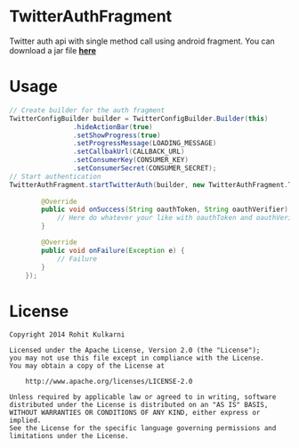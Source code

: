 TwitterAuthFragment
===================

Twitter auth api with single method call using android fragment. 
You can download a jar file **[here](https://github.com/rohitiskul/TwitterAuthFragment/raw/master/libs/twitter4rk_v1.1.jar)**


Usage 
===================

``` java
// Create builder for the auth fragment
TwitterConfigBuilder builder = TwitterConfigBuilder.Builder(this)
				.hideActionBar(true)
				.setShowProgress(true)
				.setProgressMessage(LOADING_MESSAGE)
				.setCallbakUrl(CALLBACK_URL)
				.setConsumerKey(CONSUMER_KEY)
				.setConsumerSecret(CONSUMER_SECRET);
// Start authentication				
TwitterAuthFragment.startTwitterAuth(builder, new TwitterAuthFragment.TwitterAuthListener() {
	
		@Override
		public void onSuccess(String oauthToken, String oauthVerifier) {
			// Here do whatever your like with oauthToken and oauthVerifier
		}

		@Override
		public void onFailure(Exception e) {
			// Failure 
		}
	});
```

License
===================

    Copyright 2014 Rohit Kulkarni
    
    Licensed under the Apache License, Version 2.0 (the "License");
    you may not use this file except in compliance with the License.
    You may obtain a copy of the License at
    
        http://www.apache.org/licenses/LICENSE-2.0
     
    Unless required by applicable law or agreed to in writing, software
    distributed under the License is distributed on an "AS IS" BASIS,
    WITHOUT WARRANTIES OR CONDITIONS OF ANY KIND, either express or implied.
    See the License for the specific language governing permissions and
    limitations under the License.

